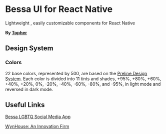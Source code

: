 # Bessa UI for React Native

Lightweight , easily customizable components for React Native

**By [Topher](https://www.linkedin.com/in/topherjamesknoll/)**

## Design System

### Colors

22 base colors, represented by 500, are based on the [Preline Design System](https://www.figma.com/community/file/1426768828937610338). Each color is divided into 11 tints and shades, +95%, +80%, +60%, +40%, +20%, 0%, -20%, -40%, -60%, -80%, and -95%, in light mode and reversed in dark mode.

## Useful Links

[Bessa LGBTQ Social Media App](https://getbessa.com)

[WynHouse: An Innovation Firm](https://www.wynhouse.co/)
